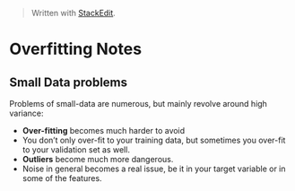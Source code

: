 


> Written with [StackEdit](https://stackedit.io/).

# Overfitting Notes

## Small Data problems

Problems of small-data are numerous, but mainly revolve around high variance:

-   **Over-fitting**  becomes much harder to avoid
-   You don’t only over-fit to your training data, but sometimes you over-fit to your validation set as well.
-   **Outliers**  become much more dangerous.
-   Noise in general becomes a real issue, be it in your target variable or in some of the features.
<!--stackedit_data:
eyJoaXN0b3J5IjpbMTIwMzIyNzMsLTE4MjQwMTYwNDVdfQ==
-->
